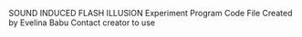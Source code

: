 SOUND INDUCED FLASH ILLUSION Experiment Program Code File
Created by Evelina Babu
Contact creator to use
